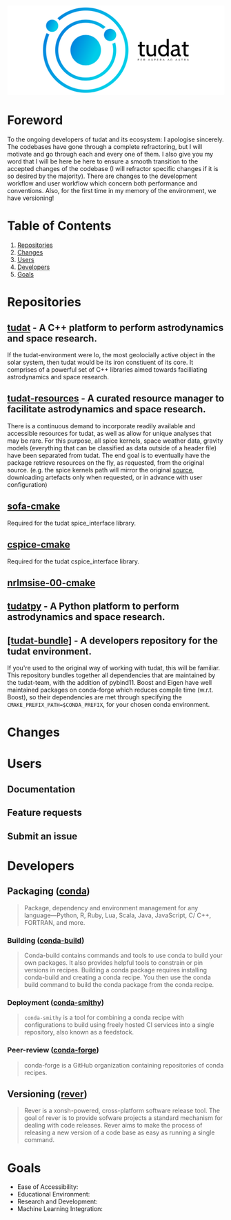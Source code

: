 ![alt text](cover.png "Logo Title Text 1")

# Foreword

To the ongoing developers of tudat and its ecosystem: I apologise sincerely. The codebases have gone through a complete refractoring, but I will motivate and go through each and every one of them. I also give you my word that I will be here be here to ensure a smooth transition to the accepted changes of the codebase (I will refractor specific changes if it is so desired by the majority). There are changes to the development workflow and user workflow which concern both performance and conventions. Also, for the first time in my memory of the environment, we have versioning!

# Table of Contents
1. [Repositories](#repositories)
2. [Changes](#changes)
2. [Users](#users)
3. [Developers](#developers)
4. [Goals](#goals)

# Repositories

## **[tudat](https://github.com/tudat-team/tudat)** - **A C++ platform to perform astrodynamics and space research.**
If the tudat-environment were Io, the most geolocially active object in the solar system, then tudat would be its iron constiuent of its core. It comprises of a powerful set of C++ libraries aimed towards facilliating astrodynamics and space research. 

## **[tudat-resources](https://github.com/tudat-team/tudat-resources)** - **A curated resource manager to facilitate astrodynamics and space research.** 
There is a continuous demand to incorporate readily available and accessible resources for tudat, as well as allow for unique analyses that may be rare. For this purpose, all spice kernels, space weather data, gravity models (everything that can be classified as data outside of a header file) have been separated from tudat. The end goal is to eventually have the package retrieve resources on the fly, as requested, from the original source. (e.g. the spice kernels path will mirror the original [source](https://naif.jpl.nasa.gov/pub/naif/generic_kernels/), downloading artefacts only when requested, or in advance with user configuration)

## **[sofa-cmake](https://github.com/tudat-team/sofa-cmake)**
Required for the tudat spice_interface library.

## **[cspice-cmake](https://github.com/tudat-team/cspice-cmake)**
Required for the tudat cspice_interface library.

## **[nrlmsise-00-cmake](https://github.com/tudat-team/nrlmsise-00-cmake)**

## **[tudatpy](https://github.com/tudat-team/tudatpy)** - **A Python platform to perform astrodynamics and space research.**

## **[[tudat-bundle]](https://github.com/tudat-team/tudat-bundle)** - **A developers repository for the tudat environment.**
If you're used to the original way of working with tudat, this will be familiar. This repository bundles together all dependencies that are maintained by the tudat-team, with the addition of pybind11. Boost and Eigen have well maintained packages on conda-forge which reduces compile time (w.r.t. Boost), so their dependencies are met through specifying the `CMAKE_PREFIX_PATH=$CONDA_PREFIX`, for your chosen conda environment.

# Changes

# Users

## Documentation

## Feature requests

## Submit an issue

# Developers

## Packaging ([conda](https://docs.conda.io/en/latest/))

> Package, dependency and environment management for any language—Python, R, Ruby, Lua, Scala, Java, JavaScript, C/ C++, FORTRAN, and more.

### Building ([conda-build](https://docs.conda.io/projects/conda-build/en/latest/))

> Conda-build contains commands and tools to use conda to build your own packages. It also provides helpful tools to constrain or pin versions in recipes. Building a conda package requires installing conda-build and creating a conda recipe. You then use the conda build command to build the conda package from the conda recipe.

### Deployment ([conda-smithy](https://github.com/conda-forge/conda-smithy))

> `conda-smithy` is a tool for combining a conda recipe with configurations to build using freely hosted CI services into a single repository, also known as a feedstock.

### Peer-review ([conda-forge](https://conda-forge.org/))

> conda-forge is a GitHub organization containing repositories of conda recipes.

## Versioning ([rever](https://regro.github.io/rever-docs/index.html))

> Rever is a xonsh-powered, cross-platform software release tool. The goal of rever is to provide sofware projects a standard mechanism for dealing with code releases. Rever aims to make the process of releasing a new version of a code base as easy as running a single command.

# Goals

- Ease of Accessibility:
- Educational Environment:
- Research and Development:
- Machine Learning Integration:
